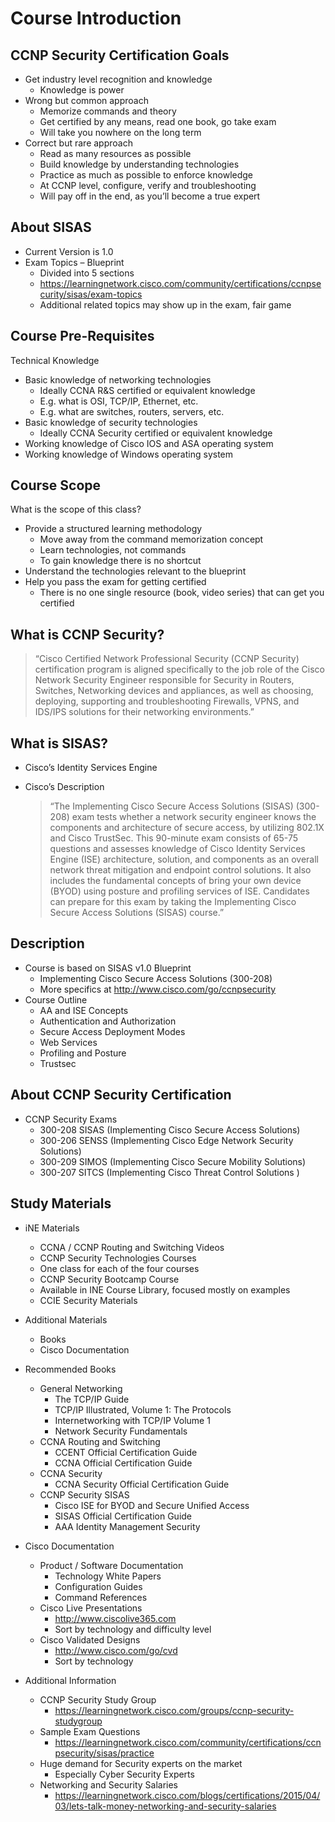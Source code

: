# Course Introduction


## CCNP Security Certification Goals
+ Get industry level recognition and knowledge
    + Knowledge is power
+ Wrong but common approach
    + Memorize commands and theory
    + Get certified by any means, read one book, go take exam
    + Will take you nowhere on the long term
+ Correct but rare approach
    + Read as many resources as possible
    + Build knowledge by understanding technologies
    + Practice as much as possible to enforce knowledge
    + At CCNP level, configure, verify and troubleshooting
    + Will pay off in the end, as you’ll become a true expert

## About SISAS

+ Current Version is 1.0
+ Exam Topics – Blueprint
    + Divided into 5 sections
    + https://learningnetwork.cisco.com/community/certifications/ccnpsecurity/sisas/exam-topics
    + Additional related topics may show up in the exam, fair game

## Course Pre-Requisites

Technical Knowledge

+ Basic knowledge of networking technologies
    + Ideally CCNA R&S certified or equivalent knowledge
    + E.g. what is OSI, TCP/IP, Ethernet, etc.
    + E.g. what are switches, routers, servers, etc.
+ Basic knowledge of security technologies
    + Ideally CCNA Security certified or equivalent knowledge
+ Working knowledge of Cisco IOS and ASA operating system
+ Working knowledge of Windows operating system

## Course Scope

What is the scope of this class?

+ Provide a structured learning methodology
    + Move away from the command memorization concept
    + Learn technologies, not commands
    + To gain knowledge there is no shortcut
+ Understand the technologies relevant to the blueprint
+ Help you pass the exam for getting certified
    + There is no one single resource (book, video series) that can get you certified

## What is CCNP Security?

> “Cisco Certified Network Professional Security (CCNP Security) certification program is aligned specifically to the job role of the Cisco Network Security Engineer responsible for Security in Routers, Switches, Networking devices and appliances, as well as choosing, deploying, supporting and troubleshooting Firewalls, VPNS, and IDS/IPS solutions for their networking environments.”

## What is SISAS?

+ Cisco’s Identity Services Engine
+ Cisco’s Description

    > “The Implementing Cisco Secure Access Solutions (SISAS) (300-208) exam tests whether a network security engineer knows the components and architecture of secure access, by utilizing 802.1X and Cisco TrustSec. This 90-minute exam consists of 65-75 questions and assesses knowledge of Cisco Identity Services Engine (ISE) architecture, solution, and components as an overall network threat mitigation and endpoint control solutions. It also includes the fundamental concepts of bring your own device (BYOD) using posture and profiling services of ISE. Candidates can prepare for this exam by taking the Implementing Cisco Secure Access Solutions (SISAS) course.”

## Description

+ Course is based on SISAS v1.0 Blueprint
    + Implementing Cisco Secure Access Solutions (300-208)
    + More specifics at http://www.cisco.com/go/ccnpsecurity
+ Course Outline
    + AA and ISE Concepts
    + Authentication and Authorization
    + Secure Access Deployment Modes
    + Web Services
    + Profiling and Posture
    + Trustsec

## About CCNP Security Certification

+ CCNP Security Exams
    + 300-208 SISAS (Implementing Cisco Secure Access Solutions)
    + 300-206 SENSS (Implementing Cisco Edge Network Security Solutions)
    + 300-209 SIMOS (Implementing Cisco Secure Mobility Solutions)
    + 300-207 SITCS (Implementing Cisco Threat Control Solutions )


## Study Materials

+ iNE Materials
    + CCNA / CCNP Routing and Switching Videos
    + CCNP Security Technologies Courses
    + One class for each of the four courses
    + CCNP Security Bootcamp Course
    + Available in INE Course Library, focused mostly on examples
    + CCIE Security Materials
+ Additional Materials
    + Books
    + Cisco Documentation

+ Recommended Books
    + General Networking
        + The TCP/IP Guide
        + TCP/IP Illustrated, Volume 1: The Protocols
        + Internetworking with TCP/IP Volume 1
        + Network Security Fundamentals
    + CCNA Routing and Switching
        + CCENT Official Certification Guide
        + CCNA Official Certification Guide
    + CCNA Security
        + CCNA Security Official Certification Guide
    + CCNP Security SISAS
        + Cisco ISE for BYOD and Secure Unified Access
        + SISAS Official Certification Guide
        + AAA Identity Management Security

+ Cisco Documentation
    + Product / Software Documentation
        + Technology White Papers
        + Configuration Guides
        + Command References
    + Cisco Live Presentations
        + http://www.ciscolive365.com
        + Sort by technology and difficulty level
    + Cisco Validated Designs
        + http://www.cisco.com/go/cvd
        + Sort by technology

+ Additional Information
    + CCNP Security Study Group
        + https://learningnetwork.cisco.com/groups/ccnp-security-studygroup
    + Sample Exam Questions
        + https://learningnetwork.cisco.com/community/certifications/ccnpsecurity/sisas/practice
    + Huge demand for Security experts on the market
        + Especially Cyber Security Experts
    + Networking and Security Salaries
        + https://learningnetwork.cisco.com/blogs/certifications/2015/04/03/lets-talk-money-networking-and-security-salaries

